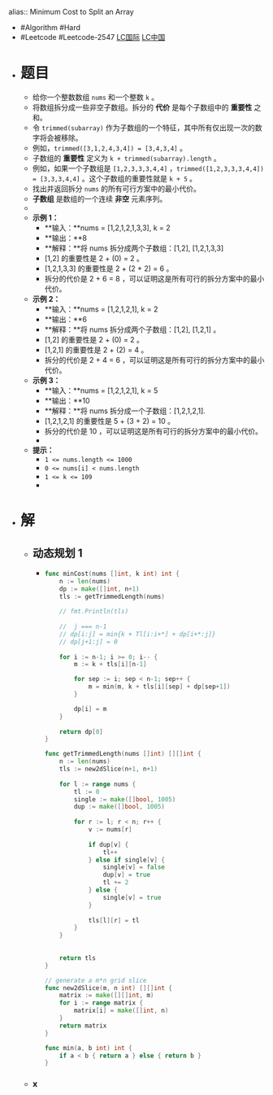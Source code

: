 alias:: Minimum Cost to Split an Array

- #Algorithm #Hard
- #Leetcode #Leetcode-2547 [LC国际](https://leetcode.com/problems/minimum-cost-to-split-an-array/) [LC中国](https://leetcode.cn/problems/minimum-cost-to-split-an-array/)
- # 题目
	- 给你一个整数数组 `nums` 和一个整数 `k` 。
	- 将数组拆分成一些非空子数组。拆分的 **代价** 是每个子数组中的 **重要性** 之和。
	- 令 `trimmed(subarray)` 作为子数组的一个特征，其中所有仅出现一次的数字将会被移除。
	- 例如，`trimmed([3,1,2,4,3,4]) = [3,4,3,4]` 。
	- 子数组的 **重要性** 定义为 `k + trimmed(subarray).length` 。
	- 例如，如果一个子数组是 `[1,2,3,3,3,4,4]` ，`trimmed([1,2,3,3,3,4,4]) = [3,3,3,4,4]` 。这个子数组的重要性就是 `k + 5` 。
	- 找出并返回拆分 `nums` 的所有可行方案中的最小代价。
	- **子数组** 是数组的一个连续 **非空** 元素序列。
	-
	- **示例 1：**
		- **输入：**nums = [1,2,1,2,1,3,3], k = 2
		- **输出：**8
		- **解释：**将 nums 拆分成两个子数组：[1,2], [1,2,1,3,3]
		- [1,2] 的重要性是 2 + (0) = 2 。
		- [1,2,1,3,3] 的重要性是 2 + (2 + 2) = 6 。
		- 拆分的代价是 2 + 6 = 8 ，可以证明这是所有可行的拆分方案中的最小代价。
	- **示例 2：**
		- **输入：**nums = [1,2,1,2,1], k = 2
		- **输出：**6
		- **解释：**将 nums 拆分成两个子数组：[1,2], [1,2,1] 。
		- [1,2] 的重要性是 2 + (0) = 2 。
		- [1,2,1] 的重要性是 2 + (2) = 4 。
		- 拆分的代价是 2 + 4 = 6 ，可以证明这是所有可行的拆分方案中的最小代价。
	- **示例 3：**
		- **输入：**nums = [1,2,1,2,1], k = 5
		- **输出：**10
		- **解释：**将 nums 拆分成一个子数组：[1,2,1,2,1].
		- [1,2,1,2,1] 的重要性是 5 + (3 + 2) = 10 。
		- 拆分的代价是 10 ，可以证明这是所有可行的拆分方案中的最小代价。
		-
	- **提示：**
		- `1 <= nums.length <= 1000`
		- `0 <= nums[i] < nums.length`
		- `1 <= k <= 109`
		-
- # 解
	- ## 动态规划 1
		- ```go
		  func minCost(nums []int, k int) int {
		      n := len(nums)
		      dp := make([]int, n+1)
		      tls := getTrimmedLength(nums)
		      
		      // fmt.Println(tls)
		      
		      //  j === n-1
		      // dp[i:j] = min{k + Tl[i:i+*] + dp[i+*:j]}
		      // dp[j+1:j] = 0
		      
		      for i := n-1; i >= 0; i-- {
		          m := k + tls[i][n-1]
		  
		          for sep := i; sep < n-1; sep++ {
		              m = min(m, k + tls[i][sep] + dp[sep+1])
		          }
		  
		          dp[i] = m
		      }
		      
		      return dp[0]  
		  }
		  
		  func getTrimmedLength(nums []int) [][]int {
		      n := len(nums)
		      tls := new2dSlice(n+1, n+1)
		      
		      for l := range nums {
		          tl := 0
		          single := make([]bool, 1005)
		          dup := make([]bool, 1005)
		          
		          for r := l; r < n; r++ {
		              v := nums[r]
		              
		              if dup[v] {
		                  tl++
		              } else if single[v] {
		                  single[v] = false
		                  dup[v] = true
		                  tl += 2
		              } else {
		                  single[v] = true
		              }
		              
		              tls[l][r] = tl
		          }
		      }
		      
		      
		      return tls
		  }
		  
		  // generate a m*n grid slice
		  func new2dSlice(m, n int) [][]int {
		      matrix := make([][]int, m)
		      for i := range matrix {
		          matrix[i] = make([]int, n)
		      }
		      return matrix
		  }
		  
		  func min(a, b int) int {
		      if a < b { return a } else { return b }
		  }
		  ```
	- ### x